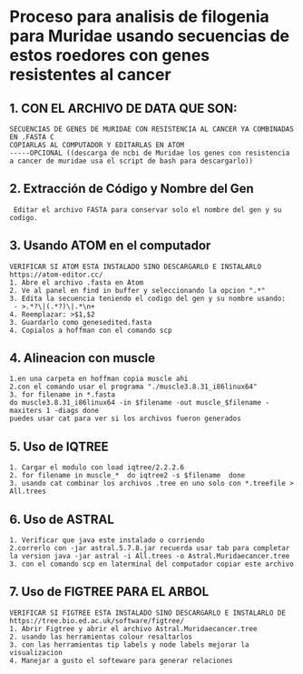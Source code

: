# Proceso para analisis de filogenia para Muridae usando secuencias de estos roedores con genes resistentes al cancer

## 1. CON EL ARCHIVO DE DATA QUE SON:
    SECUENCIAS DE GENES DE MURIDAE CON RESISTENCIA AL CANCER YA COMBINADAS EN .FASTA C
    COPIARLAS AL COMPUTADOR Y EDITARLAS EN ATOM 
    -----OPCIONAL ((descarga de ncbi de Muridae los genes con resistencia a cancer de muridae usa el script de bash para descargarlo))

 ## 2. Extracción de Código y Nombre del Gen
     Editar el archivo FASTA para conservar solo el nombre del gen y su codigo.

  ## 3. Usando ATOM en el computador
    VERIFICAR SI ATOM ESTA INSTALADO SINO DESCARGARLO E INSTALARLO https://atom-editor.cc/
    1. Abre el archivo .fasta en Atom
    2. Ve al panel en find in buffer y seleccionando la opcion ".*"
    3. Edita la secuencia teniendo el codigo del gen y su nombre usando:
     - >.*?\|(.*?)\|.*\n+
    4. Reemplazar: >$1,$2
    3. Guardarlo como genesedited.fasta
    4. Copialos a hoffman con el comando scp

   ## 4. Alineacion con muscle
    1.en una carpeta en hoffman copia muscle ahi
    2.con el comando usar el programa "./muscle3.8.31_i86linux64"
    3. for filename in *.fasta
    do muscle3.8.31_i86linux64 -in $filename -out muscle_$filename -maxiters 1 -diags done
    puedes usar cat para ver si los archivos fueron generados

  ## 5. Uso de IQTREE
    1. Cargar el modulo con load iqtree/2.2.2.6
    2. for filename in muscle_*  do iqtree2 -s $filename  done
    3. usando cat combinar los archivos .tree en uno solo con *.treefile > All.trees
  
## 6. Uso de ASTRAL 
    1. Verificar que java este instalado o corriendo 
    2.correrlo con -jar astral.5.7.8.jar recuerda usar tab para completar la version java -jar astral -i All.trees -o Astral.Muridaecancer.tree
    3. con el comando scp en laterminal del computador copiar este archivo 
## 7. Uso de FIGTREE PARA EL ARBOL
    VERIFICAR SI FIGTREE ESTA INSTALADO SINO DESCARGARLO E INSTALARLO DE https://tree.bio.ed.ac.uk/software/figtree/
    1. Abrir Figtree y abrir el archivo Astral.Muridaecancer.tree 
    2. usando las herramientas colour resaltarlos
    3. con las herramientas tip labels y node labels mejorar la visualizacion 
    4. Manejar a gusto el softeware para generar relaciones
 


